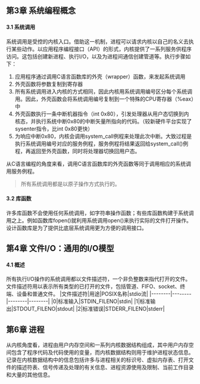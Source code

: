 ## 第3章 系统编程概念
#### 3.1 系统调用
系统调用是受控的内核入口。借助这一机制，进程可以请求内核以自己的名义去执行某些动作。以应用程序编程接口（API）的形式，内核提供了一系列服务供程序访问。这包括创建新进程、执行I/O，以及为进程间通信创建管道等。执行步骤如下：
1. 应用程序通过调用C语言函数库的外壳（wrapper）函数，来发起系统调用
2. 外壳函数将参数复制到寄存器
3. 所有系统调用进入内核的方式相同，因此内核用系统调用编号区分每个系统调用。因此，外壳函数会将系统调用编号复制到一个特殊的CPU寄存器（%eax）中
4. 外壳函数执行一条中断机器指令（int 0x80），引发处理器从用户态切换到内核态，并执行系统中断0x80的中断矢量所指向的代码。（较新硬件平台实现了sysenter指令，比int 0x80更快）
5. 为响应中断0x80，内核会调用system_call例程来处理此次中断。大致过程是执行系统调用编号对应的服务例程，服务例程将结果返回给system_call()例程，再返回至外壳函数，同时将处理器切换回用户态。

从C语言编程的角度来看，调用C语言函数库的外壳函数等同于调用相应的系统调用服务例程。
> 所有系统调用都是以原子操作方式执行的。

#### 3.2 库函数
许多库函数不会使用任何系统调用，如字符串操作函数；有些库函数构建于系统调用之上。例如函数库fopen()就利用系统调用open()来执行实际的文件打开操作。设计函数库是为了提供比底层系统调用更为方便的调用接口。

## 第4章 文件I/O：通用的I/O模型
#### 4.1 概述
所有执行I/O操作的系统调用都以文件描述符，一个非负整数来指代打开的文件。文件描述符用以表示所有类型的已打开的文件，包括管道、FIFO、socket、终端、设备和普通文件。
|文件描述符|用途|POSIX名称|stdio流|
|--------|--------|--------|--------|
|0|标准输入|STDIN_FILENO|stdin|
|1|标准输出|STDOUT_FILENO|stdout|
|2|标准错误|STDERR_FILENO|stderr|


## 第6章 进程
从内核角度看，进程由用户内存空间和一系列内核数据结构组成，其中用户内存空间包含了程序代码及代码使用的变量，而内核数据结构则用于维护进程状态信息。记录在内核数据结构中的信息包括许多与进程相关的标识号、虚拟内存表、打开文件的描述符表、信号传递及处理的有关信息、进程资源使用及限制、当前工作目录和大量的其他信息。